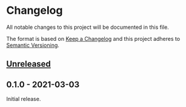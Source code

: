# Changelog

All notable changes to this project will be documented in this file.

The format is based on [Keep a Changelog][] and this project adheres to
[Semantic Versioning][].

## [Unreleased][]

## 0.1.0 - 2021-03-03

Initial release.

[Keep a Changelog]: http://keepachangelog.com/en/1.0.0/
[Semantic Versioning]: http://semver.org/spec/v2.0.0.html
[Unreleased]: https://github.com/agorf/feedigest/compare/0.1.0...HEAD
